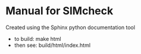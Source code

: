 Manual for SIMcheck 
===================

Created using the Sphinx python documentation tool

* to build: make html
* then see: build/html/index.html
